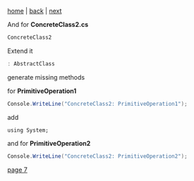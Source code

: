 [home](./page01.md) | [back](./page05.md) | [next](./page07.md)

And for **ConcreteClass2.cs**
```csharp
ConcreteClass2
```

Extend it
```csharp
: AbstractClass
```
generate missing methods

for **PrimitiveOperation1**
```csharp
Console.WriteLine("ConcreteClass2: PrimitiveOperation1");
```
add
```
using System;
```
and for **PrimitiveOperation2**
```csharp
Console.WriteLine("ConcreteClass2: PrimitiveOperation2");
```



[page 7](./page07.md)
